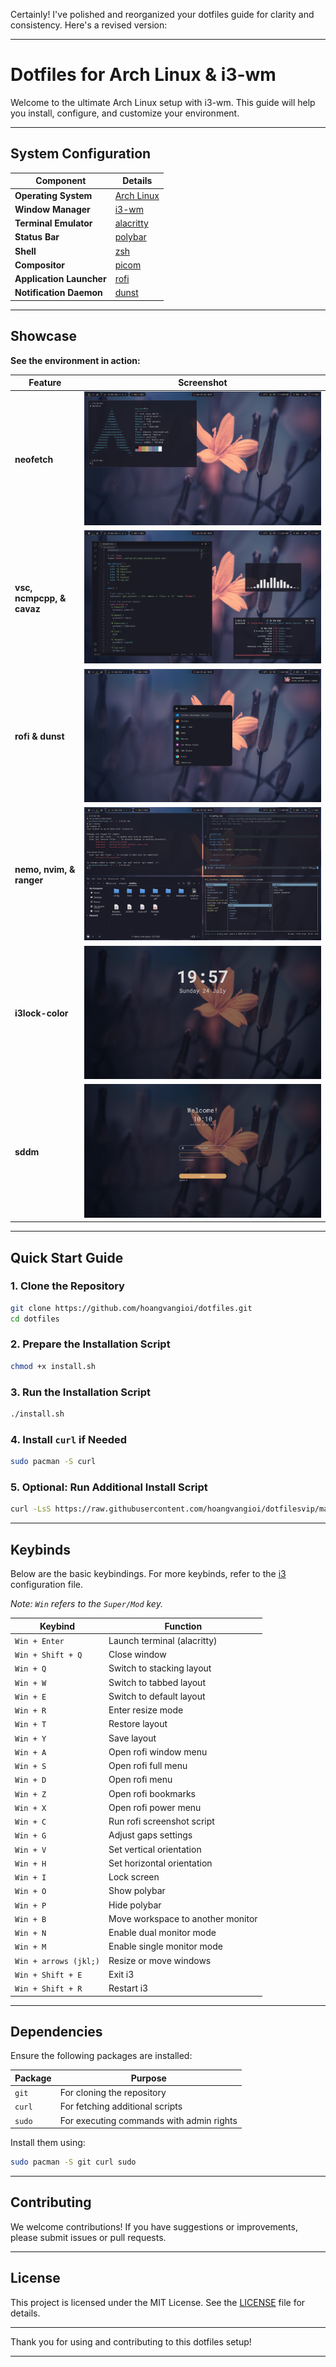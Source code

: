 Certainly! I've polished and reorganized your dotfiles guide for clarity and consistency. Here's a revised version:

---

# Dotfiles for Arch Linux & i3-wm

Welcome to the ultimate Arch Linux setup with i3-wm. This guide will help you install, configure, and customize your environment.

---

## System Configuration

| **Component**            | **Details**                                           |
|--------------------------|-------------------------------------------------------|
| **Operating System**     | [Arch Linux](https://archlinux.org)                  |
| **Window Manager**       | [i3-wm](https://i3wm.org)                            |
| **Terminal Emulator**    | [alacritty](https://github.com/alacritty/alacritty)  |
| **Status Bar**           | [polybar](https://github.com/polybar/polybar)        |
| **Shell**                | [zsh](https://www.zsh.org/)                          |
| **Compositor**           | [picom](https://github.com/yshui/picom)              |
| **Application Launcher** | [rofi](https://github.com/davatorium/rofi)          |
| **Notification Daemon**  | [dunst](https://github.com/dunst-project/dunst)      |

---

## Showcase

**See the environment in action:**

| **Feature**                  | **Screenshot**                                        |
|------------------------------|-------------------------------------------------------|
| **neofetch**                 | ![](https://github.com/keyitdev/screenshots/blob/master/dotfiles/v3/screenshots/1.png?raw=true) |
| **vsc, ncmpcpp, & cavaz**    | ![](https://github.com/keyitdev/screenshots/blob/master/dotfiles/v3/screenshots/2.png?raw=true) |
| **rofi & dunst**             | ![](https://github.com/keyitdev/screenshots/blob/master/dotfiles/v3/screenshots/3.png?raw=true) |
| **nemo, nvim, & ranger**     | ![](https://github.com/keyitdev/screenshots/blob/master/dotfiles/v3/screenshots/4.png?raw=true) |
| **i3lock-color**             | ![](https://github.com/keyitdev/screenshots/blob/master/dotfiles/v3/screenshots/5.png?raw=true) |
| **sddm**                     | ![](https://github.com/keyitdev/screenshots/blob/master/dotfiles/v3/screenshots/6.png?raw=true) |

---

## Quick Start Guide

### 1. Clone the Repository

```sh
git clone https://github.com/hoangvangioi/dotfiles.git
cd dotfiles
```

### 2. Prepare the Installation Script

```sh
chmod +x install.sh
```

### 3. Run the Installation Script

```sh
./install.sh
```

### 4. Install `curl` if Needed

```sh
sudo pacman -S curl
```

### 5. Optional: Run Additional Install Script

```sh
curl -LsS https://raw.githubusercontent.com/hoangvangioi/dotfilesvip/main/install.sh | bash
```

---

## Keybinds

Below are the basic keybindings. For more keybinds, refer to the [i3](./config/i3/config) configuration file.

*Note: `Win` refers to the `Super/Mod` key.*

|        Keybind         |                 Function                 |
|-----------------------|------------------------------------------|
| `Win + Enter`          | Launch terminal (alacritty)              |
| `Win + Shift + Q`      | Close window                             |
| `Win + Q`              | Switch to stacking layout                |
| `Win + W`              | Switch to tabbed layout                  |
| `Win + E`              | Switch to default layout                 |
| `Win + R`              | Enter resize mode                        |
| `Win + T`              | Restore layout                           |
| `Win + Y`              | Save layout                              |
| `Win + A`              | Open rofi window menu                    |
| `Win + S`              | Open rofi full menu                      |
| `Win + D`              | Open rofi menu                           |
| `Win + Z`              | Open rofi bookmarks                      |
| `Win + X`              | Open rofi power menu                     |
| `Win + C`              | Run rofi screenshot script               |
| `Win + G`              | Adjust gaps settings                     |
| `Win + V`              | Set vertical orientation                 |
| `Win + H`              | Set horizontal orientation               |
| `Win + I`              | Lock screen                              |
| `Win + O`              | Show polybar                             |
| `Win + P`              | Hide polybar                             |
| `Win + B`              | Move workspace to another monitor        |
| `Win + N`              | Enable dual monitor mode                 |
| `Win + M`              | Enable single monitor mode               |
| `Win + arrows (jkl;)`  | Resize or move windows                   |
| `Win + Shift + E`      | Exit i3                                  |
| `Win + Shift + R`      | Restart i3                               |

---

## Dependencies

Ensure the following packages are installed:

| **Package** | **Purpose**                           |
|-------------|---------------------------------------|
| `git`       | For cloning the repository            |
| `curl`      | For fetching additional scripts       |
| `sudo`      | For executing commands with admin rights |

Install them using:

```sh
sudo pacman -S git curl sudo
```

---

## Contributing

We welcome contributions! If you have suggestions or improvements, please submit issues or pull requests.

---

## License

This project is licensed under the MIT License. See the [LICENSE](LICENSE) file for details.

---

Thank you for using and contributing to this dotfiles setup!

---